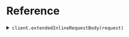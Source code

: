 # Reference
<details><summary><code>client.extendedInlineRequestBody(request)</code></summary>
<dl>
<dd>

#### 🔌 Usage

<dl>
<dd>

<dl>
<dd>

```java
client.extendedInlineRequestBody(
    Inlined
        .builder()
        .name("name")
        .docs("docs")
        .unique("unique")
        .build()
);
```
</dd>
</dl>
</dd>
</dl>

#### ⚙️ Parameters

<dl>
<dd>

<dl>
<dd>

**unique:** `String` 
    
</dd>
</dl>
</dd>
</dl>


</dd>
</dl>
</details>
